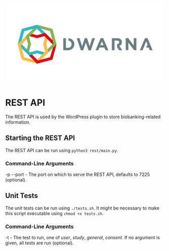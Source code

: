 ![](https://github.com/NicholasMamo/dwarna/raw/master/assets/logo.png "Dwarna Logo")

# REST API

The REST API is used by the WordPress plugin to store biobanking-related information.

## Starting the REST API

The REST API can be run using `python3 rest/main.py`.

### Command-Line Arguments

-p --port - The port on which to serve the REST API, defaults to 7225 (optional).

## Unit Tests

The unit tests can be run using `./tests.sh`. It might be necessary to make this script executable using `chmod +x tests.sh`.

### Command-Line Arguments

-t - The test to run, one of _user_, _study_, _general_, _consent_. If no argument is given, all tests are run (optional).

